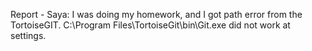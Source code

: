 Report - Saya:
I was doing my homework, and I got path error from the TortoiseGIT.
C:\Program Files\TortoiseGit\bin\Git.exe did not work at settings.